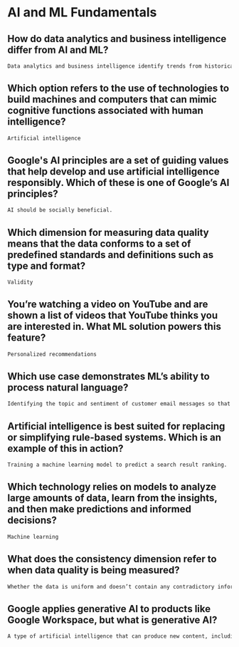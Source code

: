 # AI and ML Fundamentals
## How do data analytics and business intelligence differ from AI and ML?
```cmd
Data analytics and business intelligence identify trends from historical data, whereas AI and ML use data to make decisions for future business.
```
## Which option refers to the use of technologies to build machines and computers that can mimic cognitive functions associated with human intelligence?
```cmd
Artificial intelligence
```
## Google's AI principles are a set of guiding values that help develop and use artificial intelligence responsibly. Which of these is one of Google’s AI principles?
```cmd
AI should be socially beneficial.
```
## Which dimension for measuring data quality means that the data conforms to a set of predefined standards and definitions such as type and format?
```cmd
Validity
```
## You’re watching a video on YouTube and are shown a list of videos that YouTube thinks you are interested in. What ML solution powers this feature?
```cmd
Personalized recommendations
```
## Which use case demonstrates ML’s ability to process natural language?
```cmd
Identifying the topic and sentiment of customer email messages so that they can be routed to the relevant department.
```
## Artificial intelligence is best suited for replacing or simplifying rule-based systems. Which is an example of this in action?
```cmd
Training a machine learning model to predict a search result ranking.
```
## Which technology relies on models to analyze large amounts of data, learn from the insights, and then make predictions and informed decisions?
```cmd
Machine learning
```
## What does the consistency dimension refer to when data quality is being measured?
```cmd
Whether the data is uniform and doesn’t contain any contradictory information.
```
## Google applies generative AI to products like Google Workspace, but what is generative AI?
```cmd
A type of artificial intelligence that can produce new content, including text, images, audio, and synthetic data.
```
